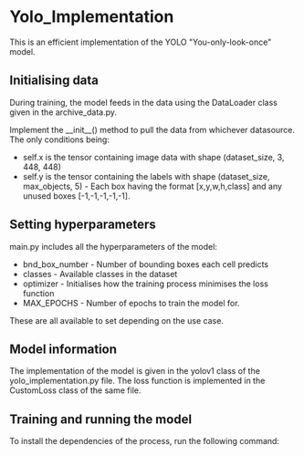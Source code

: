 # Yolo_Implementation
This is an efficient implementation of the YOLO "You-only-look-once" model.
## Initialising data
During training, the model feeds in the data using the DataLoader class given in the archive_data.py. 
<p>Implement the __init__() method to pull the data from whichever datasource. The only conditions being:</p>
<ul>
  <li>self.x is the tensor containing image data with shape (dataset_size, 3, 448, 448)</li>
  <li>self.y is the tensor containing the labels with shape (dataset_size, max_objects, 5) - Each box having the format [x,y,w,h,class] and any unused boxes [-1,-1,-1,-1,-1].</li>
</ul>

## Setting hyperparameters
main.py includes all the hyperparameters of the model:
<ul>
  <li>bnd_box_number - Number of bounding boxes each cell predicts</li>
  <li>classes - Available classes in the dataset</li>
  <li>optimizer - Initialises how the training process minimises the loss function</li>
  <li>MAX_EPOCHS - Number of epochs to train the model for.</li>
</ul>
These are all available to set depending on the use case.

## Model information
The implementation of the model is given in the yolov1 class of the yolo_implementation.py file. The loss function is implemented in the CustomLoss class of the same file.

## Training and running the model
To install the dependencies of the process, run the following command:

